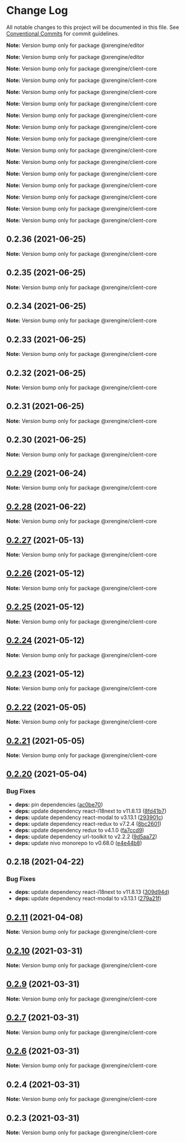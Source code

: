 # Change Log

All notable changes to this project will be documented in this file.
See [Conventional Commits](https://conventionalcommits.org) for commit guidelines.



**Note:** Version bump only for package @xrengine/editor







**Note:** Version bump only for package @xrengine/editor







**Note:** Version bump only for package @xrengine/client-core







**Note:** Version bump only for package @xrengine/client-core







**Note:** Version bump only for package @xrengine/client-core







**Note:** Version bump only for package @xrengine/client-core







**Note:** Version bump only for package @xrengine/client-core







**Note:** Version bump only for package @xrengine/client-core







**Note:** Version bump only for package @xrengine/client-core







**Note:** Version bump only for package @xrengine/client-core







**Note:** Version bump only for package @xrengine/client-core







**Note:** Version bump only for package @xrengine/client-core







**Note:** Version bump only for package @xrengine/client-core







**Note:** Version bump only for package @xrengine/client-core







**Note:** Version bump only for package @xrengine/client-core







**Note:** Version bump only for package @xrengine/client-core





## 0.2.36 (2021-06-25)

**Note:** Version bump only for package @xrengine/client-core





## 0.2.35 (2021-06-25)

**Note:** Version bump only for package @xrengine/client-core





## 0.2.34 (2021-06-25)

**Note:** Version bump only for package @xrengine/client-core





## 0.2.33 (2021-06-25)

**Note:** Version bump only for package @xrengine/client-core





## 0.2.32 (2021-06-25)

**Note:** Version bump only for package @xrengine/client-core





## 0.2.31 (2021-06-25)

**Note:** Version bump only for package @xrengine/client-core





## 0.2.30 (2021-06-25)

**Note:** Version bump only for package @xrengine/client-core





## [0.2.29](https://github.com/XRFoundation/XREngine/compare/v0.2.28...v0.2.29) (2021-06-24)

**Note:** Version bump only for package @xrengine/client-core





## [0.2.28](https://github.com/XRFoundation/XREngine/compare/v0.2.27...v0.2.28) (2021-06-22)

**Note:** Version bump only for package @xrengine/client-core





## [0.2.27](https://github.com/XRFoundation/XREngine/compare/v0.2.26...v0.2.27) (2021-05-13)

**Note:** Version bump only for package @xrengine/client-core





## [0.2.26](https://github.com/XRFoundation/XREngine/compare/v0.2.24...v0.2.26) (2021-05-12)

**Note:** Version bump only for package @xrengine/client-core





## [0.2.25](https://github.com/XRFoundation/XREngine/compare/v0.2.24...v0.2.25) (2021-05-12)

**Note:** Version bump only for package @xrengine/client-core





## [0.2.24](https://github.com/XRFoundation/XREngine/compare/v0.2.23...v0.2.24) (2021-05-12)

**Note:** Version bump only for package @xrengine/client-core





## [0.2.23](https://github.com/XRFoundation/XREngine/compare/v0.2.22...v0.2.23) (2021-05-12)

**Note:** Version bump only for package @xrengine/client-core





## [0.2.22](https://github.com/XRFoundation/XREngine/compare/v0.2.21...v0.2.22) (2021-05-05)

**Note:** Version bump only for package @xrengine/client-core





## [0.2.21](https://github.com/xrengine/xrengine/compare/v0.2.20...v0.2.21) (2021-05-05)

**Note:** Version bump only for package @xrengine/client-core





## [0.2.20](https://github.com/xrengine/xrengine/compare/v0.2.18...v0.2.20) (2021-05-04)


### Bug Fixes

* **deps:** pin dependencies ([ac0be70](https://github.com/xrengine/xrengine/commit/ac0be70b9194c3809e74ba8875529c091d084014))
* **deps:** update dependency react-i18next to v11.8.13 ([8fd41b7](https://github.com/xrengine/xrengine/commit/8fd41b7bb47a07fadc9558cab7dea60d1d2031f9))
* **deps:** update dependency react-modal to v3.13.1 ([293901c](https://github.com/xrengine/xrengine/commit/293901c94afa9dc883d17ffd22e9b3577dab88d6))
* **deps:** update dependency react-redux to v7.2.4 ([8bc2601](https://github.com/xrengine/xrengine/commit/8bc26013abb25ce0c07a96006d7d03d9e4d84665))
* **deps:** update dependency redux to v4.1.0 ([fa7ccd9](https://github.com/xrengine/xrengine/commit/fa7ccd9e2fce1df39a8537c2ba93f5e0d77834b1))
* **deps:** update dependency url-toolkit to v2.2.2 ([9d5aa72](https://github.com/xrengine/xrengine/commit/9d5aa72ab4ad254eb60d08822a90c7dd22a9a5fd))
* **deps:** update nivo monorepo to v0.68.0 ([e4e44b8](https://github.com/xrengine/xrengine/commit/e4e44b860e2c34e368f47c071f72c3f140abfb7b))





## 0.2.18 (2021-04-22)


### Bug Fixes

* **deps:** update dependency react-i18next to v11.8.13 ([309d94d](https://github.com/XRFoundation/XREngine/commit/309d94dc136028d50ac5f01efba62c61e5735e41))
* **deps:** update dependency react-modal to v3.13.1 ([279a21f](https://github.com/XRFoundation/XREngine/commit/279a21ff38bb067b634ff811ef0faf2197850800))





## [0.2.11](https://github.com/XRFoundation/XREngine/compare/v0.2.10...v0.2.11) (2021-04-08)

**Note:** Version bump only for package @xrengine/client-core





## [0.2.10](https://github.com/XRFoundation/XREngine/compare/v0.2.9...v0.2.10) (2021-03-31)

**Note:** Version bump only for package @xrengine/client-core





## [0.2.9](https://github.com/XRFoundation/XREngine/compare/v0.2.8...v0.2.9) (2021-03-31)

**Note:** Version bump only for package @xrengine/client-core





## [0.2.7](https://github.com/XRFoundation/XREngine/compare/v0.2.6...v0.2.7) (2021-03-31)

**Note:** Version bump only for package @xrengine/client-core





## [0.2.6](https://github.com/XRFoundation/XREngine/compare/v0.2.5...v0.2.6) (2021-03-31)

**Note:** Version bump only for package @xrengine/client-core





## 0.2.4 (2021-03-31)

**Note:** Version bump only for package @xrengine/client-core





## 0.2.3 (2021-03-31)

**Note:** Version bump only for package @xrengine/client-core
